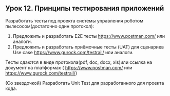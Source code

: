 ## Урок 12. Принципы тестирования приложений
Разработать тесты под проекта системы управления роботом пылесосом(достаточно один протокол):
1) Предложить и разработать E2E тесты https://www.postman.com/ или аналоги.
2) Предложить и разработать приёмочные тесты (UAT) для сценариев Use case https://www.gurock.com/testrail/ или аналоги.

Тесты сдаются в виде протокола(pdf, doc, docx, xls)или ссылка на документ на платформах ( https://www.postman.com/ или https://www.gurock.com/testrail/)

(Со звездочкой) Разработать Unit Test для разработанного для проекта кода.